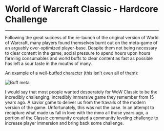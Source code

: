 # World of Warcraft Classic - Hardcore Challenge

------------------------------------------------

Following the great success of the re-launch of the original version of World of Warcraft, many players found themselves burnt out on the meta-game of an arguably over-optimized player-base. Despite them not being necessary to clear content in the game, social pressure to spend hours upon hours farming consumables and world buffs to clear content as fast as possible has left a sour taste in the mouths of many.

An example of a well-buffed character (this isn't even all of them):

![Buff meta](https://cwl-forums.s3.amazonaws.com/87d09a3c-3d78-4b53-998e-3a9eeab19c65.jpg)

I would say that most people wanted desperately for WoW Classic to be the incredibly challenging, incredibly immersive game they remember from 15 years ago. A savior game to deliver us from the travails of the modern version of the game. Unfortunately, this was not the case. In an attempt to recapture what made us fall in love with the mmo all those years ago, a portion of the Classic community created a community leveling challenge to increase player immersion and bring back some challenge.
